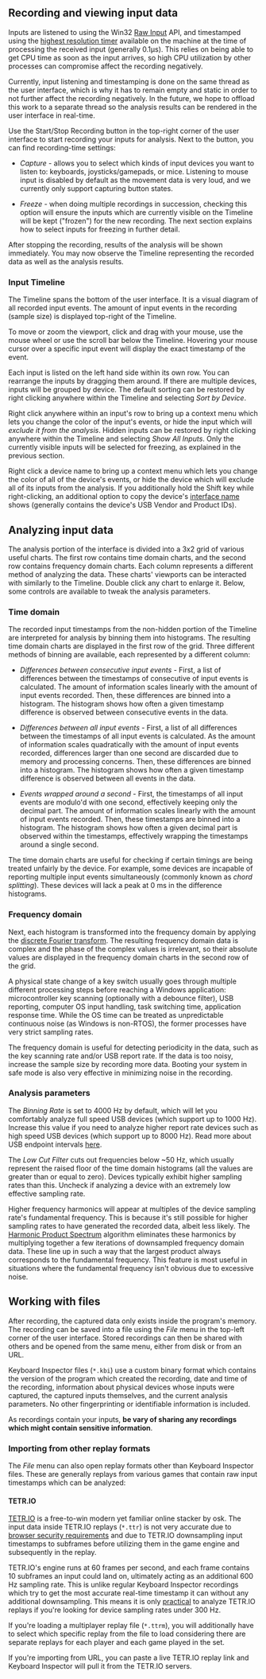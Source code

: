 ## Recording and viewing input data

Inputs are listened to using the Win32 [Raw Input](https://learn.microsoft.com/en-us/windows/win32/inputdev/about-raw-input) API, and timestamped using the [highest resolution timer](https://learn.microsoft.com/en-us/windows/win32/api/profileapi/nf-profileapi-queryperformancecounter) available on the machine at the time of processing the received input (generally 0.1μs). This relies on being able to get CPU time as soon as the input arrives, so high CPU utilization by other processes can compromise affect the recording negatively.

Currently, input listening and timestamping is done on the same thread as the user interface, which is why it has to remain empty and static in order to not further affect the recording negatively. In the future, we hope to offload this work to a separate thread so the analysis results can be rendered in the user interface in real-time.

Use the Start/Stop Recording button in the top-right corner of the user interface to start recording your inputs for analysis. Next to the button, you can find recording-time settings:

- *Capture* - allows you to select which kinds of input devices you want to listen to: keyboards, joysticks/gamepads, or mice. Listening to mouse input is disabled by default as the movement data is very loud, and we currently only support capturing button states.

- *Freeze* - when doing multiple recordings in succession, checking this option will ensure the inputs which are currently visible on the Timeline will be kept ("frozen") for the new recording. The next section explains how to select inputs for freezing in further detail.

After stopping the recording, results of the analysis will be shown immediately. You may now observe the Timeline representing the recorded data as well as the analysis results.

### Input Timeline

The Timeline spans the bottom of the user interface. It is a visual diagram of all recorded input events. The amount of input events in the recording (sample size) is displayed top-right of the Timeline.

To move or zoom the viewport, click and drag with your mouse, use the mouse wheel or use the scroll bar below the Timeline. Hovering your mouse cursor over a specific input event will display the exact timestamp of the event.

Each input is listed on the left hand side within its own row. You can rearrange the inputs by dragging them around. If there are multiple devices, inputs will be grouped by device. The default sorting can be restored by right clicking anywhere within the Timeline and selecting *Sort by Device*.

Right click anywhere within an input's row to bring up a context menu which lets you change the color of the input's events, or hide the input which will *exclude it from the analysis*. Hidden inputs can be restored by right clicking anywhere within the Timeline and selecting *Show All Inputs*. Only the currently visible inputs will be selected for freezing, as explained in the previous section.

Right click a device name to bring up a context menu which lets you change the color of all of the device's events, or hide the device which will exclude all of its inputs from the analysis. If you additionally hold the Shift key while right-clicking, an additional option to copy the device's [interface name](https://learn.microsoft.com/en-us/windows/win32/api/winuser/nf-winuser-getrawinputdeviceinfoa#parameters) shows (generally contains the device's USB Vendor and Product IDs).

## Analyzing input data

The analysis portion of the interface is divided into a 3x2 grid of various useful charts. The first row contains time domain charts, and the second row contains frequency domain charts. Each column represents a different method of analyzing the data. These charts' viewports can be interacted with similarly to the Timeline. Double click any chart to enlarge it. Below, some controls are available to tweak the analysis parameters.

### Time domain

The recorded input timestamps from the non-hidden portion of the Timeline are interpreted for analysis by binning them into histograms. The resulting time domain charts are displayed in the first row of the grid. Three different methods of binning are available, each represented by a different column:

- *Differences between consecutive input events* - First, a list of differences between the timestamps of consecutive of input events is calculated. The amount of information scales linearly with the amount of input events recorded. Then, these differences are binned into a histogram. The histogram shows how often a given timestamp difference is observed between consecutive events in the data. 

- *Differences between all input events* - First, a list of all differences between the timestamps of all input events is calculated. As the amount of information scales quadratically with the amount of input events recorded, differences larger than one second are discarded due to memory and processing concerns. Then, these differences are binned into a histogram. The histogram shows how often a given timestamp difference is observed between all events in the data.

- *Events wrapped around a second* - First, the timestamps of all input events are modulo'd with one second, effectively keeping only the decimal part. The amount of information scales linearly with the amount of input events recorded. Then, these timestamps are binned into a histogram. The histogram shows how often a given decimal part is observed within the timestamps, effectively wrapping the timestamps around a single second.

The time domain charts are useful for checking if certain timings are being treated unfairly by the device. For example, some devices are incapable of reporting multiple input events simultaneously (commonly known as *chord splitting*). These devices will lack a peak at 0 ms in the difference histograms.

### Frequency domain

Next, each histogram is transformed into the frequency domain by applying the [discrete Fourier transform](https://www.fftw.org/fftw3_doc/One_002dDimensional-DFTs-of-Real-Data.html). The resulting frequency domain data is complex and the phase of the complex values is irrelevant, so their absolute values are displayed in the frequency domain charts in the second row of the grid.

A physical state change of a key switch usually goes through multiple different processing steps before reaching a Windows application: microcontroller key scanning (optionally with a debounce filter), USB reporting, computer OS input handling, task switching time, application response time. While the OS time can be treated as unpredictable continuous noise (as Windows is non-RTOS), the former processes have very strict sampling rates.

The frequency domain is useful for detecting periodicity in the data, such as the key scanning rate and/or USB report rate. If the data is too noisy, increase the sample size by recording more data. Booting your system in safe mode is also very effective in minimizing noise in the recording.

### Analysis parameters

The *Binning Rate* is set to 4000 Hz by default, which will let you comfortably analyze full speed USB devices (which support up to 1000 Hz). Increase this value if you need to analyze higher report rate devices such as high speed USB devices (which support up to 8000 Hz). Read more about USB endpoint intervals [here](https://learn.microsoft.com/en-us/windows-hardware/drivers/ddi/usbspec/ns-usbspec-_usb_endpoint_descriptor#members).

The *Low Cut Filter* cuts out frequencies below ~50 Hz, which usually represent the raised floor of the time domain histograms (all the values are greater than or equal to zero). Devices typically exhibit higher sampling rates than this. Uncheck if analyzing a device with an extremely low effective sampling rate.

Higher frequency harmonics will appear at multiples of the device sampling rate's fundamental frequency. This is because it's still possible for higher sampling rates to have generated the recorded data, albeit less likely. The [Harmonic Product Spectrum](http://musicweb.ucsd.edu/~trsmyth/analysis/Harmonic_Product_Spectrum.html) algorithm eliminates these harmonics by multiplying together a few iterations of downsampled frequency domain data. These line up in such a way that the largest product always corresponds to the fundamental frequency. This feature is most useful in situations where the fundamental frequency isn't obvious due to excessive noise.

## Working with files

After recording, the captured data only exists inside the program's memory. The recording can be saved into a file using the *File* menu in the top-left corner of the user interface. Stored recordings can then be shared with others and be opened from the same menu, either from disk or from an URL.

Keyboard Inspector files (`*.kbi`) use a custom binary format which contains the version of the program which created the recording, date and time of the recording, information about physical devices whose inputs were captured, the captured inputs themselves, and the current analysis parameters. No other fingerprinting or identifiable information is included.

As recordings contain your inputs, **be vary of sharing any recordings which might contain sensitive information**.

### Importing from other replay formats

The *File* menu can also open replay formats other than Keyboard Inspector files. These are generally replays from various games that contain raw input timestamps which can be analyzed:

#### TETR.IO

[TETR.IO](https://tetr.io) is a free-to-win modern yet familiar online stacker by osk. The input data inside TETR.IO replays (`*.ttr`) is not very accurate due to [browser security requirements](https://developer.mozilla.org/en-US/docs/Web/API/Performance/now#security_requirements) and due to TETR.IO downsampling input timestamps to subframes before utilizing them in the game engine and subsequently in the replay.

TETR.IO's engine runs at 60 frames per second, and each frame contains 10 subframes an input could land on, ultimately acting as an additional 600 Hz sampling rate. This is unlike regular Keyboard Inspector recordings which try to get the most accurate real-time timestamp it can without any additional downsampling. This means it is only [practical](https://docs.google.com/document/d/1bfQFBUv85jFLSLyiyCotMBU19xeUtQb3wUEas7Zfq_Y/edit#heading=h.4rs4l97dqr05) to analyze TETR.IO replays if you're looking for device sampling rates under 300 Hz.

If you're loading a multiplayer replay file (`*.ttrm`), you will additionally have to select which specific replay from the file to load considering there are separate replays for each player and each game played in the set.

If you're importing from URL, you can paste a live TETR.IO replay link and Keyboard Inspector will pull it from the TETR.IO servers.
